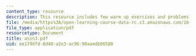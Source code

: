 ```yaml
---
content_type: resource
description: This resource includes few warm up exercises and problems for grades.
file: /media/https%3A/open-learning-course-data-rc.s3.amazonaws.com/16-21-techniques-for-structural-analysis-and-design-spring-2005/ee179dfd8d48a2e3ac9690aaedb06588_assn3.pdf
file_type: application/pdf
resourcetype: Document
title: assn3.pdf
uid: ee179dfd-8d48-a2e3-ac96-90aaedb06588
---
```

